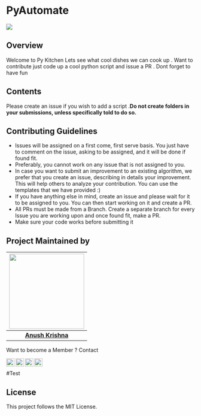# PyAutomate
![](https://github.com/anushkrishnav/PyAutomate/blob/master/lch.png)
## Overview
Welcome to Py Kitchen Lets see what cool dishes we can cook up .
Want to contribute just code up a cool python script and issue a PR .
Dont forget to have fun 

## Contents

Please create an issue if you wish to add a script .**Do not create folders in your submissions, unless specifically told to do so.**

## Contributing Guidelines
- Issues will be assigned on a first come, first serve basis. You just have to comment on the issue, asking to be assigned, and it will be done if found fit.
- Preferably, you cannot work on any issue that is not assigned to you.
- In case you want to submit an improvement to an existing algorithm, we prefer that you create an issue, describing in details your improvement. This will help others to analyze your contribution. You can use the templates that we have provided :)
- If you have anything else in mind, create an issue and please wait for it to be assigned to you. You can then start working on it and create a PR.
- All PRs must be made from a Branch. Create a separate branch for every Issue you are working upon and once found fit, make a PR.
- Make sure your code works before submitting it 

## Project Maintained by

|                                     <a href="https://github.com/anushkrishnav"><img src="https://avatars0.githubusercontent.com/u/54374648?s=400&u=ef4a867395ee099c75e2e1efcb7bf8037e22a4bc&v=4" width=200px height=200px /></a>                                      |
| :-----------------------------------------------------------------------------------------------------------------------------------------------------------------------------------------------------------------------------------------------------------------: |
|                                                                                      **[Anush Krishna](https://anushkrishnav.rocks/)**                                                                                       |

Want to become a Member ? Contact
<p>
<a href="https://twitter.com/Anush_krishna_v">
  <img align="left" alt="Anush Krishna | Twitter" width="22px" src="https://cdn.jsdelivr.net/npm/simple-icons@v3/icons/twitter.svg" />
</a>
<a href="https://www.linkedin.com/in/anush-krishna-v-8270941a0/">
  <img align="left" alt="Anushkrishna's LinkdeIN" width="22px" src="https://cdn.jsdelivr.net/npm/simple-icons@v3/icons/linkedin.svg" />
</a>
<a href="https://www.instagram.com/__.patronus.__/?hl=en/">
  <img align="left" alt="Anush krishna's Instagram" width="22px" src="https://cdn.jsdelivr.net/npm/simple-icons@v3/icons/instagram.svg" />
</a>
<a href="https://medium.com/@anush.venkatakrishna">
  <img align="left" alt="Anush krishna's Instagram" width="22px" src="https://cdn.jsdelivr.net/npm/simple-icons@3.0.1/icons/medium.svg" />
</a>
</p>
<br>

#Test


## License
This project follows the MIT License.
